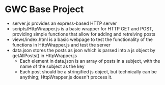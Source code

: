 # GWC Base Project

* server.js provides an express-based HTTP server
* scripts/HttpWrapper.js is a basic wrapper for HTTP GET and POST, providing simple functions that allow for adding and retreiving posts
* views/index.html is a basic webpage to test the functionality of the functions in HttpWrapper.js and test the server
* data.json stores the posts as json which is parsed into a js object by getAllPosts() in HttpWrapper.js
	* Each element in data.json is an array of posts in a subject, with the name of the subject as the key
	* Each post should be a stringified js object, but technically can be anything; HttpWrapper.js doesn't process it.
